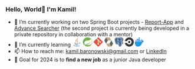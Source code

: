 ### Hello, World👋 I'm Kamil!

- 🔭 I’m currently working on two Spring Boot projects - [Report-App](https://github.com/tolkien111/report-app) and [Advance Searcher](https://github.com/tolkien111/Java) (the second project is currently being developed in a private repository in collaboration with a mentor)
- 🌱 I’m currently learning <img src="5968282.png" width="25px" height="25px"> <img src="images.png" width="25px" height="25px"> <img src="Git-Icon-1788C.png" width="25px" height="25px">  <img src="hibernate-icon-491x512-qd6jy16p.png" width="24px" height="25px"> <img src="5968342.png" width="24px" height="25px"> <img src="Circleci-icon-logo.svg.png" width="24px" height="25px"> <img src="image_processing20210621-20379-lcpbgk.png" width="24px" height="25px">
- 📫 How to reach me: kamil.baronowski@gmail.com or [LinkedIn](https://www.linkedin.com/in/kamil-baronowski/)
- 🎯 Goal for 2024 is to __find a new job__ as a junior Java developer
<!--
**tolkien111/tolkien111** is a ✨ _special_ ✨ repository because its `README.md` (this file) appears on your GitHub profile.

Here are some ideas to get you started:

- 🔭 I’m currently working on ...
- 🌱 I’m currently learning ...
- 👯 I’m looking to collaborate on ...
- 🤔 I’m looking for help with ...
- 💬 Ask me about ...
- 📫 How to reach me: ...
- 😄 Pronouns: ...
- ⚡ Fun fact: ...
-->
